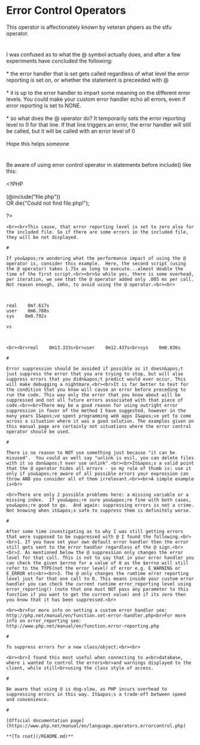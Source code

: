 # Error Control Operators



This operator is affectionately known by veteran phpers as the stfu operator.  

#

I was confused as to what the @ symbol actually does, and after a few experiments have concluded the following:<br><br>* the error handler that is set gets called regardless of what level the error reporting is set on, or whether the statement is preceeded with @<br><br>* it is up to the error handler to impart some meaning on the different error levels. You could make your custom error handler echo all errors, even if error reporting is set to NONE.<br><br>* so what does the @ operator do? It temporarily sets the error reporting level to 0 for that line. If that line triggers an error, the error handler will still be called, but it will be called with an error level of 0<br><br>Hope this helps someone  

#

Be aware of using error control operator in statements before include() like this:<br><br>&lt;?PHP<br><br>(@include("file.php"))<br> OR die("Could not find file.php!");<br><br>?>
```
<br><br>This cause, that error reporting level is set to zero also for the included file. So if there are some errors in the included file, they will be not displayed.  

#

If you&apos;re wondering what the performance impact of using the @ operator is, consider this example.  Here, the second script (using the @ operator) takes 1.75x as long to execute...almost double the time of the first script.<br><br>So while yes, there is some overhead, per iteration, we see that the @ operator added only .005 ms per call.  Not reason enough, imho, to avoid using the @ operator.<br><br>

```
<?php
function x() { }
for ($i = 0; $i < 1000000; $i++) { x(); }
?>
```


real    0m7.617s
user    0m6.788s
sys    0m0.792s

vs



```
<?php
function x() { }
for ($i = 0; $i < 1000000; $i++) { @x(); }
?>
```
<br><br>real    0m13.333s<br>user    0m12.437s<br>sys    0m0.836s  

#

Error suppression should be avoided if possible as it doesn&apos;t just suppress the error that you are trying to stop, but will also suppress errors that you didn&apos;t predict would ever occur. This will make debugging a nightmare.<br><br>It is far better to test for the condition that you know will cause an error before preceding to run the code. This way only the error that you know about will be suppressed and not all future errors associated with that piece of code.<br><br>There may be a good reason for using outright error suppression in favor of the method I have suggested, however in the many years I&apos;ve spent programming web apps I&apos;ve yet to come across a situation where it was a good solution. The examples given on this manual page are certainly not situations where the error control operator should be used.  

#

There is no reason to NOT use something just because "it can be misused".  You could as well say "unlink is evil, you can delete files with it so don&apos;t ever use unlink".<br><br>It&apos;s a valid point that the @ operator hides all errors - so my rule of thumb is: use it only if you&apos;re aware of all possible errors your expression can throw AND you consider all of them irrelevant.<br><br>A simple example is<br>

```
<?php

    $x = @$a["name"];

?>
```
<br>There are only 2 possible problems here: a missing variable or a missing index.  If you&apos;re sure you&apos;re fine with both cases, you&apos;re good to go.  And again: suppressing errors is not a crime.  Not knowing when it&apos;s safe to suppress them is definitely worse.  

#

After some time investigating as to why I was still getting errors that were supposed to be suppressed with @ I found the following.<br><br>1. If you have set your own default error handler then the error still gets sent to the error handler regardless of the @ sign.<br><br>2. As mentioned below the @ suppression only changes the error level for that call. This is not to say that in your error handler you can check the given $errno for a value of 0 as the $errno will still refer to the TYPE(not the error level) of error e.g. E_WARNING or E_ERROR etc<br><br>3. The @ only changes the rumtime error reporting level just for that one call to 0. This means inside your custom error handler you can check the current runtime error_reporting level using error_reporting() (note that one must NOT pass any parameter to this function if you want to get the current value) and if its zero then you know that it has been suppressed.<br>

```
<?php
// Custom error handler
function myErrorHandler($errno, $errstr, $errfile, $errline)
{
    if ( 0 == error_reporting () ) {
        // Error reporting is currently turned off or suppressed with @
        return;
    }
    // Do your normal custom error reporting here
}
?>
```
<br><br>For more info on setting a custom error handler see: http://php.net/manual/en/function.set-error-handler.php<br>For more info on error_reporting see: http://www.php.net/manual/en/function.error-reporting.php  

#

To suppress errors for a new class/object:<br><br>

```
<?php
// Tested: PHP 5.1.2 ~ 2006-10-13

// Typical Example
$var = @some_function();

// Class/Object Example
$var = @new some_class();

// Does NOT Work!
//$var = new @some_class(); // syntax error
?>
```
<br><br>I found this most useful when connecting to a<br>database, where i wanted to control the errors<br>and warnings displayed to the client, while still<br>using the class style of access.  

#

Be aware that using @ is dog-slow, as PHP incurs overhead to suppressing errors in this way. It&apos;s a trade-off between speed and convenience.  

#

[Official documentation page](https://www.php.net/manual/en/language.operators.errorcontrol.php)

**[To root](/README.md)**